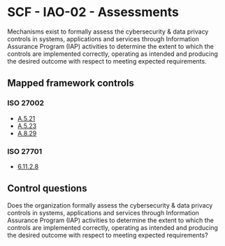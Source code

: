# SCF - IAO-02 - Assessments
Mechanisms exist to formally assess the cybersecurity & data privacy controls in systems, applications and services through Information Assurance Program (IAP) activities to determine the extent to which the controls are implemented correctly, operating as intended and producing the desired outcome with respect to meeting expected requirements.
## Mapped framework controls
### ISO 27002
- [A.5.21](../iso27002/a-5.md#a521)
- [A.5.23](../iso27002/a-5.md#a523)
- [A.8.29](../iso27002/a-8.md#a829)
  
### ISO 27701
- [6.11.2.8](../iso27701/61128.md)
  
## Control questions
Does the organization formally assess the cybersecurity & data privacy controls in systems, applications and services through Information Assurance Program (IAP) activities to determine the extent to which the controls are implemented correctly, operating as intended and producing the desired outcome with respect to meeting expected requirements?
  